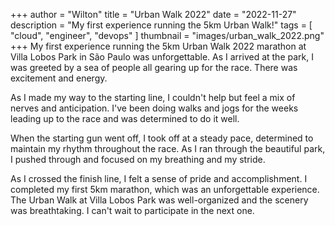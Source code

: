 +++
author = "Wilton"
title = "Urban Walk 2022"
date = "2022-11-27"
description = "My first experience running the 5km Urban Walk!"
tags = [
    "cloud",
    "engineer",
    "devops"
]
thumbnail = "images/urban_walk_2022.png"
+++
My first experience running the 5km Urban Walk 2022 marathon at Villa Lobos Park in São Paulo was unforgettable. As I arrived at the park, I was greeted by a sea of people all gearing up for the race. There was excitement and energy.
<!--more-->

As I made my way to the starting line, I couldn't help but feel a mix of nerves and anticipation. I've been doing walks and jogs for the weeks leading up to the race and was determined to do it well.

When the starting gun went off, I took off at a steady pace, determined to maintain my rhythm throughout the race. As I ran through the beautiful park, I pushed through and focused on my breathing and my stride.

As I crossed the finish line, I felt a sense of pride and accomplishment. I completed my first 5km marathon, which was an unforgettable experience. The Urban Walk at Villa Lobos Park was well-organized and the scenery was breathtaking. I can't wait to participate in the next one.
